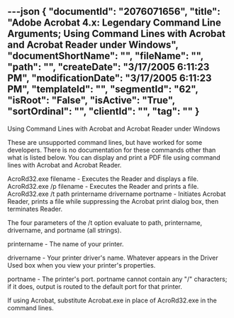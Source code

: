 ---json
{
  "documentId": "2076071656",
  "title": "Adobe Acrobat 4.x: Legendary Command Line Arguments; Using Command Lines with Acrobat and Acrobat Reader under Windows",
  "documentShortName": "",
  "fileName": "",
  "path": "",
  "createDate": "3/17/2005 6:11:23 PM",
  "modificationDate": "3/17/2005 6:11:23 PM",
  "templateId": "",
  "segmentId": "62",
  "isRoot": "False",
  "isActive": "True",
  "sortOrdinal": "",
  "clientId": "",
  "tag": ""
}
---

Using Command Lines with Acrobat and Acrobat Reader under Windows

These are unsupported command lines, but have worked for some developers. There is no documentation for these commands other than what is listed below. You can display and print a PDF file using command lines with Acrobat and Acrobat Reader.

AcroRd32.exe filename - Executes the Reader and displays a file.
AcroRd32.exe /p filename - Executes the Reader and prints a file.
AcroRd32.exe /t path printername drivername portname - Initiates Acrobat Reader, prints a file while suppressing the Acrobat print dialog box, then terminates Reader.

The four parameters of the /t option evaluate to path, printername, drivername, and portname (all strings).

printername - The name of your printer.

drivername - Your printer driver's name. Whatever appears in the Driver Used box when you view your printer's properties.

portname - The printer's port. portname cannot contain any &quot;/&quot; characters; if it does, output is routed to the default port for that printer.

If using Acrobat, substitute Acrobat.exe in place of AcroRd32.exe in the command lines.
